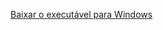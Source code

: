 [Baixar o executável para Windows](https://github.com/carlosdayton/script-temp/raw/dist/script.exe)
